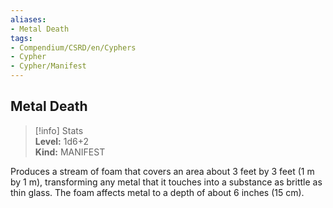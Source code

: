 ```yaml
---
aliases:
- Metal Death
tags:
- Compendium/CSRD/en/Cyphers
- Cypher
- Cypher/Manifest
---
```


  
## Metal Death  
>[!info] Stats  
> **Level:** 1d6+2  
> **Kind:** MANIFEST
  
Produces a stream of foam that covers an area about 3 feet by 3 feet (1 m by 1 m), transforming any metal that it touches into a substance as brittle as thin glass. The foam affects metal to a depth of about 6 inches (15 cm).